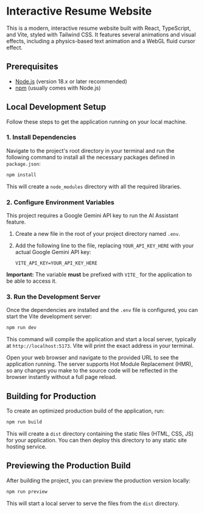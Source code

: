 # Interactive Resume Website

This is a modern, interactive resume website built with React, TypeScript, and Vite, styled with Tailwind CSS. It features several animations and visual effects, including a physics-based text animation and a WebGL fluid cursor effect.

## Prerequisites

- [Node.js](https://nodejs.org/) (version 18.x or later recommended)
- [npm](https://www.npmjs.com/) (usually comes with Node.js)

## Local Development Setup

Follow these steps to get the application running on your local machine.

### 1. Install Dependencies

Navigate to the project's root directory in your terminal and run the following command to install all the necessary packages defined in `package.json`:

```bash
npm install
```
This will create a `node_modules` directory with all the required libraries.

### 2. Configure Environment Variables

This project requires a Google Gemini API key to run the AI Assistant feature.

1.  Create a new file in the root of your project directory named `.env`.
2.  Add the following line to the file, replacing `YOUR_API_KEY_HERE` with your actual Google Gemini API key:

    ```
    VITE_API_KEY=YOUR_API_KEY_HERE
    ```

**Important:** The variable **must** be prefixed with `VITE_` for the application to be able to access it.

### 3. Run the Development Server

Once the dependencies are installed and the `.env` file is configured, you can start the Vite development server:

```bash
npm run dev
```

This command will compile the application and start a local server, typically at `http://localhost:5173`. Vite will print the exact address in your terminal.

Open your web browser and navigate to the provided URL to see the application running. The server supports Hot Module Replacement (HMR), so any changes you make to the source code will be reflected in the browser instantly without a full page reload.

## Building for Production

To create an optimized production build of the application, run:

```bash
npm run build
```

This will create a `dist` directory containing the static files (HTML, CSS, JS) for your application. You can then deploy this directory to any static site hosting service.

## Previewing the Production Build

After building the project, you can preview the production version locally:

```bash
npm run preview
```

This will start a local server to serve the files from the `dist` directory.

